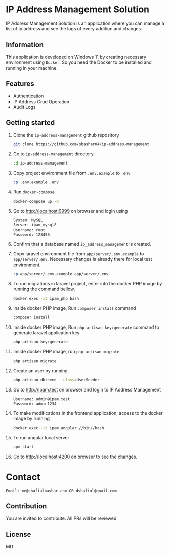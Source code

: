 # IP Address Management Solution
IP Address Management Solution is an application where you can manage a list of ip address and see the logs of every addition and changes.

## Information

This application is developed on Windows 11 by creating necessary environment using `Docker`. So you need the Docker to be installed and running in your machine.

## Features

* Authentication
* IP Address Crud Operation
* Audit Logs


## Getting started

1. Clone the `ip-address-management` github repository

    ```bash
    git clone https://github.com/sbashar04/ip-address-management
    ```

2. Go to `ip-address-management` directory

    ```bash
    cd ip-address-management
    ```

3. Copy project environment file from `.env.example` to `.env`

    ```bash
    cp .env.example .env
    ```

4. Run `docker-compose`

    ```bash
    docker-compose up -d
    ```

5. Go to <http://localhost:9999> on browser and login using

    ```bash
    System: MySQL
    Server: ipam_mysql8
    Username: root
    Password: 123456
    ```

6. Confirm that a database named `ip_address_management` is created.

7. Copy laravel environment file from `app/server/.env.example` to `app/server/.env`. Necessary changes is already there for local test environment.

    ```bash
    cp app/server/.env.example app/server/.env
    ```

8. To run migrations in laravel project, enter into the docker PHP image by running the command bellow.

    ```bash
    docker exec -it ipam_php bash
    ```

9. Inside docker PHP image, Run `composer install` command

    ```bash
    composer install
    ````

10. Inside docker PHP image, Run `php artisan key:generate` command to generate laravel application key

    ```bash
    php artisan key:generate
    ````

11. Inside docker PHP image, run `php artisan migrate`

    ```bash
    php artisan migrate
    ```

12. Create an user by running

    ```bash
    php artisan db:seed --class=UserSeeder
    ```

13. Go to <http://ipam.test> on browser and login to IP Address Management

    ```bash
    Username: admin@ipam.test
    Password: admin1234
    ```

14. To make modifications in the frontend application, access to the docker image by running

    ```bash
    docker exec -it ipam_angular //bin//bash
    ```

15. To run angular local server

    ```bash
    npm start
    ```
16. Go to <http://localhost:4200> on browser to see the changes.

# Contact

    Email: me@shafiulbashar.com OR dshafiul@gmail.com

## Contribution

You are invited to contribute. All PRs will be reviewed.

## License

MIT
